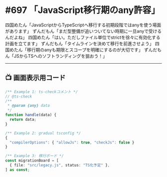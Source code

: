 # #697 「JavaScript移行期のany許容」

四国めたん「JavaScriptからTypeScriptへ移行する初期段階ではanyを使う場面があります」
ずんだもん「まだ型整備が追いついてない時期に一旦anyで受けるんだよね」
四国めたん「はい。ただしファイル単位でstrictを徐々に有効化する計画を立てます」
ずんだもん「タイムラインを決めて移行を前進させよう」
四国めたん「移行期のanyも期限とスコープを明確にするのが大切です」
ずんだもん「JSからTSへのソフトランディングを狙おう！」

---

## 📺 画面表示用コード

```typescript
/** Example 1: ts-checkコメント */
// @ts-check
/**
 * @param {any} data
 */
function handle(data) {
  return data;
}

/** Example 2: gradual tsconfig */
{
  "compilerOptions": { "allowJs": true, "checkJs": false }
}

/** Example 3: 移行ボード */
const migrationBoard = [
  { file: "src/legacy.js", status: "TS化予定" },
] as const;
```
